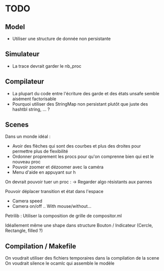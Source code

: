 # TODO

## Model

- Utiliser une structure de donnée non persistante

## Simulateur

- La trace devrait garder le nb_proc

## Compilateur

- La plupart du code entre l'écriture des garde et des états unsafe semble aisément factorisable
- Pourquoi utiliser des StringMap non persistant plutôt que juste des hashtbl string, ... ?

## Scenes 

Dans un monde idéal : 
- Avoir des flèches qui sont des courbes et plus des droites pour permettre plus de flexibilité
- Ordonner proprement les procs pour qu'on comprenne bien qui est le nouveau proc
- Pouvoir zoomer et dézoomer avec la caméra
- Menu d'aide en appuyant sur h

On devrait pouvoir tuer un proc : 
-> Regarder algo résistants aux pannes 

Pouvoir déplacer transition et état dans l'espace

- Camera speed
- Camera on/off .. With mouse/without...

Petrilib : Utiliser la composition de grille de compositor.ml

Idéallement même une shape dans structure Bouton / Indicateur (Cercle, Rectangle, filled ?)

## Compilation / Makefile

On voudrait utiliser des fichiers temporaires dans la compilation de la scene
On voudrait silence le ocamlc qui assemble le modèle
